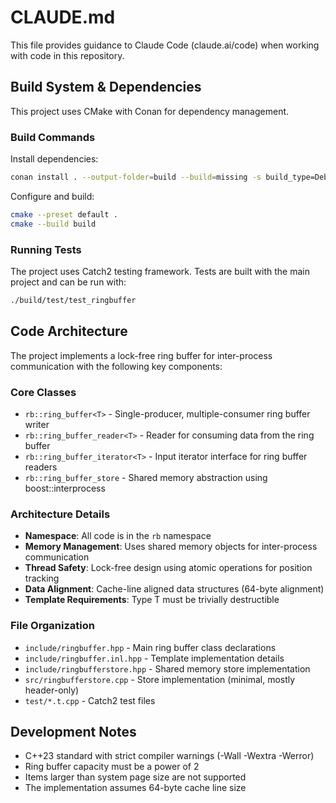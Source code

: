 # CLAUDE.md

This file provides guidance to Claude Code (claude.ai/code) when working with code in this repository.

## Build System & Dependencies

This project uses CMake with Conan for dependency management.

### Build Commands

Install dependencies:
```bash
conan install . --output-folder=build --build=missing -s build_type=Debug
```

Configure and build:
```bash
cmake --preset default .
cmake --build build
```

### Running Tests

The project uses Catch2 testing framework. Tests are built with the main project and can be run with:
```bash
./build/test/test_ringbuffer
```

## Code Architecture

The project implements a lock-free ring buffer for inter-process communication with the following key components:

### Core Classes

- `rb::ring_buffer<T>` - Single-producer, multiple-consumer ring buffer writer
- `rb::ring_buffer_reader<T>` - Reader for consuming data from the ring buffer
- `rb::ring_buffer_iterator<T>` - Input iterator interface for ring buffer readers
- `rb::ring_buffer_store` - Shared memory abstraction using boost::interprocess

### Architecture Details

- **Namespace**: All code is in the `rb` namespace
- **Memory Management**: Uses shared memory objects for inter-process communication
- **Thread Safety**: Lock-free design using atomic operations for position tracking
- **Data Alignment**: Cache-line aligned data structures (64-byte alignment)
- **Template Requirements**: Type T must be trivially destructible

### File Organization

- `include/ringbuffer.hpp` - Main ring buffer class declarations
- `include/ringbuffer.inl.hpp` - Template implementation details
- `include/ringbufferstore.hpp` - Shared memory store implementation
- `src/ringbufferstore.cpp` - Store implementation (minimal, mostly header-only)
- `test/*.t.cpp` - Catch2 test files

## Development Notes

- C++23 standard with strict compiler warnings (-Wall -Wextra -Werror)
- Ring buffer capacity must be a power of 2
- Items larger than system page size are not supported
- The implementation assumes 64-byte cache line size
